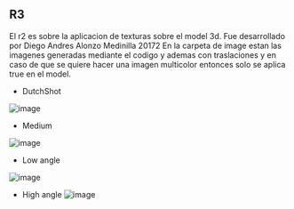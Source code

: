 ## R3
El r2 es sobre la aplicacion de texturas sobre el model 3d.
Fue desarrollado por Diego Andres Alonzo Medinilla 20172
En la carpeta de image estan las imagenes generadas mediante el codigo y ademas con traslaciones y en caso de que se quiere hacer una imagen multicolor entonces solo se aplica true en el model.
* DutchShot

![image](https://github.com/DiggsPapu/Graficas/assets/84475020/aa9fc704-cf03-49a4-95fa-411c1073fcdc)
* Medium

![image](https://github.com/DiggsPapu/Graficas/assets/84475020/02f705e9-caf8-4fc4-a20d-41e64c165c53)
* Low angle

![image](https://github.com/DiggsPapu/Graficas/assets/84475020/ac52d84f-4643-4082-acfd-9cbd1466ce01)
* High angle
![image](https://github.com/DiggsPapu/Graficas/assets/84475020/55f84d00-be3d-47b3-9a79-915a9ad0823c)
